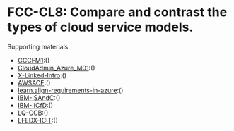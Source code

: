 # FCC-CL8: Compare and contrast the types of cloud service models. 

Supporting materials

* [GCCFM1]():()
* [CloudAdmin_Azure_M01]():()
* [X-Linked-Intro]():()
* [AWSACF]():()
* [learn.align-requirements-in-azure]():()
* [IBM-ISAndC]():()
* [IBM-IICfD]():()
* [LQ-CCB]():()
* [LFEDX-ICIT]():()

														
